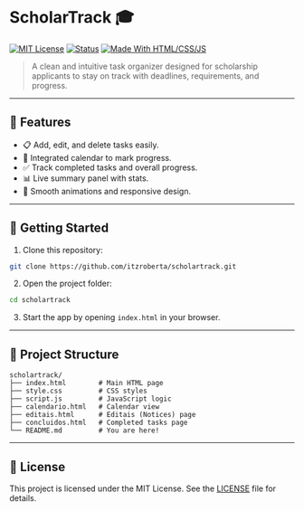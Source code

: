 # ScholarTrack 🎓

[![MIT License](https://img.shields.io/badge/license-MIT-blue.svg)](LICENSE)
[![Status](https://img.shields.io/badge/status-beta-yellow)]()
[![Made With HTML/CSS/JS](https://img.shields.io/badge/Made%20with-HTML%2FCSS%2FJS-orange)]()

> A clean and intuitive task organizer designed for scholarship applicants to stay on track with deadlines, requirements, and progress.

---

## 🌟 Features

- 📋 Add, edit, and delete tasks easily.
- 📅 Integrated calendar to mark progress.
- ✅ Track completed tasks and overall progress.
- 📊 Live summary panel with stats.
- 🎨 Smooth animations and responsive design.

---

## 🚀 Getting Started

1. Clone this repository:
```bash
git clone https://github.com/itzroberta/scholartrack.git
```

2. Open the project folder:
```bash
cd scholartrack
```

3. Start the app by opening `index.html` in your browser.

---

## 📁 Project Structure

```
scholartrack/
├── index.html        # Main HTML page
├── style.css         # CSS styles
├── script.js         # JavaScript logic
├── calendario.html   # Calendar view
├── editais.html      # Editais (Notices) page
├── concluidos.html   # Completed tasks page
└── README.md         # You are here!
```

---

## 📜 License

This project is licensed under the MIT License. See the [LICENSE](LICENSE) file for details.
